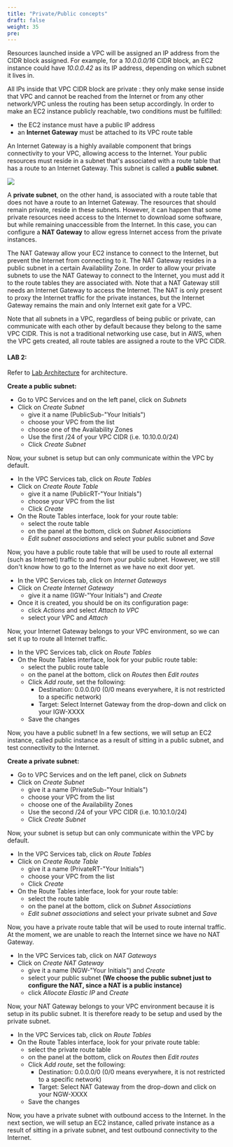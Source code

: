 ```yaml
---
title: "Private/Public concepts"
draft: false
weight: 35
pre: 
---
```


Resources launched inside a VPC will be assigned an IP address from the CIDR block assigned. For example, for a _10.0.0.0/16_ CIDR block, an EC2 instance could have _10.0.0.42_ as its IP address, depending on which subnet it lives in.

All IPs inside that VPC CIDR block are private : they only make sense inside that VPC and cannot be reached from the Internet or from any other network/VPC unless the routing has been setup accordingly. 
In order to make an EC2 instance publicly reachable, two conditions must be fulfilled: 
- the EC2 instance must have a public IP address
- an **Internet Gateway** must be attached to its VPC route table

An Internet Gateway is a highly available component that brings connectivity to your VPC, allowing access to the Internet. Your public resources must reside in a subnet that's associated with a route table that has a route to an Internet Gateway. This subnet is called a **public subnet**. 

<img src='/images/nat-gateway-diagram.png'>

A **private subnet**, on the other hand, is associated with a route table that does not have a route to an Internet Gateway. The resources that should remain private, reside in these subnets. 
However, it can happen that some private resources need access to the Internet to download some software, but while remaining unaccessible from the Internet. In this case, you can configure a **NAT Gateway** to allow egress Internet access from the private instances.

The NAT Gateway allow your EC2 instance to connect to the Internet, but prevent the Internet from connecting to it. The NAT Gateway resides in a public subnet in a certain Availability Zone. In order to allow your private subnets to use the NAT Gateway to connect to the Internet, you must add it to the route tables they are associated with.
Note that a NAT Gateway still needs an Internet Gateway to access the Internet. The NAT is only present to proxy the Internet traffic for the private instances, but the Internet Gateway remains the main and only Internet exit gate for a VPC.

Note that all subnets in a VPC, regardless of being public or private, can communicate with each other by default because they belong to the same VPC CIDR. This is not a traditional networking use case, but in AWS, when the VPC gets created, all route tables are assigned a route to the VPC CIDR.


<h4>LAB 2:</h4>

Refer to [Lab Architecture](/lab_diagram.html) for architecture.

**Create a public subnet:**

- Go to VPC Services and on the left panel, click on *Subnets*
- Click on *Create Subnet*
    + give it a name (PublicSub-"Your Initials")
    + choose your VPC from the list
    + choose one of the Availability Zones
    + Use the first /24 of your VPC CIDR (i.e. 10.10.0.0/24)
    + Click *Create Subnet*

Now, your subnet is setup but can only communicate within the VPC by default.

- In the VPC Services tab, click on *Route Tables*
- Click on *Create Route Table*
    + give it a name (PublicRT-"Your Initials")
    + choose your VPC from the list
    + Click *Create*
- On the Route Tables interface, look for your route table:
    + select the route table
    + on the panel at the bottom, click on *Subnet Associations*
    + *Edit subnet associations* and select your public subnet and *Save*

Now, you have a public route table that will be used to route all external (such as Internet) traffic to and from your public subnet. However, we still don't know how to go to the Internet as we have no exit door yet.

- In the VPC Services tab, click on *Internet Gateways*
- Click on *Create Internet Gateway*
    + give it a name (IGW-"Your Initials") and *Create*
- Once it is created, you should be on its configuration page:
    + click *Actions* and select *Attach to VPC*
    + select your VPC and *Attach*

Now, your Internet Gateway belongs to your VPC environment, so we can set it up to route all Internet traffic.

- In the VPC Services tab, click on *Route Tables*
- On the Route Tables interface, look for your public route table:
    + select the public route table
    + on the panel at the bottom, click on *Routes* then *Edit routes* 
    + Click *Add route*, set the following:
        * Destination: 0.0.0.0/0   (0/0 means everywhere, it is not restricted to a specific network)
        * Target: Select Internet Gateway from the drop-down and click on your IGW-XXXX
    + Save the changes

Now, you have a public subnet! In a few sections, we will setup an EC2 instance, called public instance as a result of sitting in a public subnet, and test connectivity to the Internet. 


**Create a private subnet:**

- Go to VPC Services and on the left panel, click on *Subnets*
- Click on *Create Subnet*
    + give it a name (PrivateSub-"Your Initials")
    + choose your VPC from the list
    + choose one of the Availability Zones
    + Use the second /24 of your VPC CIDR (i.e. 10.10.1.0/24)
    + Click *Create Subnet*

Now, your subnet is setup but can only communicate within the VPC by default.

- In the VPC Services tab, click on *Route Tables*
- Click on *Create Route Table*
    + give it a name (PrivateRT-"Your Initials")
    + choose your VPC from the list
    + Click *Create*
- On the Route Tables interface, look for your route table:
    + select the route table
    + on the panel at the bottom, click on *Subnet Associations*
    + *Edit subnet associations* and select your private subnet and *Save*

Now, you have a private route table that will be used to route internal traffic. At the moment, we are unable to reach the Internet since we have no NAT Gateway.

- In the VPC Services tab, click on *NAT Gateways*
- Click on *Create NAT Gateway*
    + give it a name (NGW-"Your Initials") and *Create*
    + select your public subnet  **(We choose the public subnet just to configure the NAT, since a NAT is a public instance)**
    + click *Allocate Elastic IP* and *Create*

Now, your NAT Gateway belongs to your VPC environment because it is setup in its public subnet. It is therefore ready to be setup and used by the private subnet.

- In the VPC Services tab, click on *Route Tables*
- On the Route Tables interface, look for your private route table:
    + select the private route table
    + on the panel at the bottom, click on *Routes* then *Edit routes* 
    + Click *Add route*, set the following:
        * Destination: 0.0.0.0/0   (0/0 means everywhere, it is not restricted to a specific network)
        * Target: Select NAT Gateway from the drop-down and click on your NGW-XXXX
    + Save the changes

Now, you have a private subnet with outbound access to the Internet. In the next section, we will setup an EC2 instance, called private instance as a result of sitting in a private subnet, and test outbound connectivity to the Internet. 